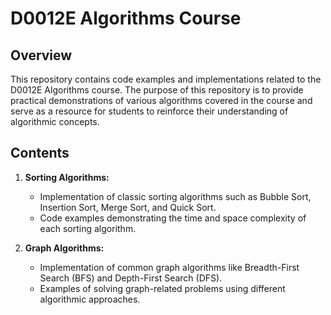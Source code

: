 # D0012E Algorithms Course

## Overview

This repository contains code examples and implementations related to the D0012E Algorithms course. The purpose of this repository is to provide practical demonstrations of various algorithms covered in the course and serve as a resource for students to reinforce their understanding of algorithmic concepts.

## Contents

1. **Sorting Algorithms:**
   - Implementation of classic sorting algorithms such as Bubble Sort, Insertion Sort, Merge Sort, and Quick Sort.
   - Code examples demonstrating the time and space complexity of each sorting algorithm.

2. **Graph Algorithms:**
   - Implementation of common graph algorithms like Breadth-First Search (BFS) and Depth-First Search (DFS).
   - Examples of solving graph-related problems using different algorithmic approaches.
 
